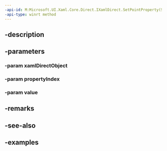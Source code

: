 ```yaml
---
-api-id: M:Microsoft.UI.Xaml.Core.Direct.IXamlDirect.SetPointProperty(System.Object,Microsoft.UI.Xaml.Core.Direct.XamlPropertyIndex,Windows.Foundation.Point)
-api-type: winrt method
---
```


## -description

## -parameters

### -param xamlDirectObject

### -param propertyIndex

### -param value

## -remarks

## -see-also

## -examples

